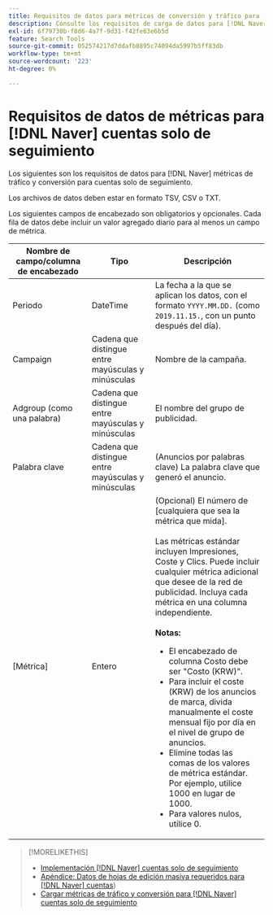 ```yaml
---
title: Requisitos de datos para métricas de conversión y tráfico para [!DNL Naver] cuentas solo de seguimiento
description: Consulte los requisitos de carga de datos para [!DNL Naver] cuentas solo de seguimiento.
exl-id: 6f79730b-f8d6-4a7f-9d31-f42fe63e6b5d
feature: Search Tools
source-git-commit: 052574217d7ddafb8895c74094da5997b5ff83db
workflow-type: tm+mt
source-wordcount: '223'
ht-degree: 0%

---
```


# Requisitos de datos de métricas para [!DNL Naver] cuentas solo de seguimiento

Los siguientes son los requisitos de datos para [!DNL Naver] métricas de tráfico y conversión para cuentas solo de seguimiento.

Los archivos de datos deben estar en formato TSV, CSV o TXT.

Los siguientes campos de encabezado son obligatorios y opcionales. Cada fila de datos debe incluir un valor agregado diario para al menos un campo de métrica.

| Nombre de campo/columna de encabezado | Tipo | Descripción |
| ---- | ---- | ---- |
| Periodo | DateTime | La fecha a la que se aplican los datos, con el formato `YYYY.MM.DD.` (como `2019.11.15.`, con un punto después del día). |
| Campaign | Cadena que distingue entre mayúsculas y minúsculas | Nombre de la campaña. |
| Adgroup (como una palabra) | Cadena que distingue entre mayúsculas y minúsculas | El nombre del grupo de publicidad. |
| Palabra clave | Cadena que distingue entre mayúsculas y minúsculas | (Anuncios por palabras clave) La palabra clave que generó el anuncio. |
| [Métrica] | Entero | (Opcional) El número de [cualquiera que sea la métrica que mida].</br><br>Las métricas estándar incluyen Impresiones, Coste y Clics. Puede incluir cualquier métrica adicional que desee de la red de publicidad. Incluya cada métrica en una columna independiente.<br><br><b>Notas:</b><ul><li>El encabezado de columna Costo debe ser &quot;Costo (KRW)&quot;.</li><li>Para incluir el coste (KRW) de los anuncios de marca, divida manualmente el coste mensual fijo por día en el nivel de grupo de anuncios.</li><li>Elimine todas las comas de los valores de métrica estándar. Por ejemplo, utilice 1000 en lugar de 1000.</li><li>Para valores nulos, utilice 0.</li></ul> |

>[!MORELIKETHIS]
>
>* [Implementación [!DNL Naver] cuentas solo de seguimiento](/help/search-social-commerce/campaign-management/naver-tracking-only-account-implement.md)
>* [Apéndice: Datos de hojas de edición masiva requeridos para [!DNL Naver] cuentas](/help/search-social-commerce/campaign-management/bulksheets/bulksheet-data-formats/bulksheet-data-naver.md))
>* [Cargar métricas de tráfico y conversión para [!DNL Naver] cuentas solo de seguimiento](/help/search-social-commerce/tools/metrics-upload-tracking-campaigns/naver-tracking-campaigns-upload-metrics.md)

